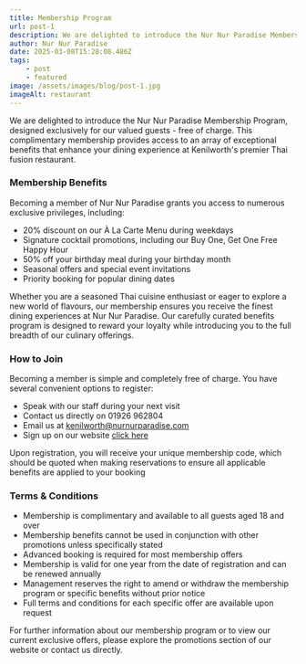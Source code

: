 ```yaml
---
title: Membership Program
url: post-1
description: We are delighted to introduce the Nur Nur Paradise Membership Program, designed exclusively for our valued guests - free of charge.
author: Nur Nur Paradise
date: 2025-03-08T15:28:08.486Z
tags:
    - post
    - featured
image: /assets/images/blog/post-1.jpg
imageAlt: restaurant
---
```


We are delighted to introduce the Nur Nur Paradise Membership Program, designed exclusively for our valued guests - free of charge. This complimentary membership provides access to an array of exceptional benefits that enhance your dining experience at Kenilworth's premier Thai fusion restaurant.

### Membership Benefits

Becoming a member of Nur Nur Paradise grants you access to numerous exclusive privileges, including:

- 20% discount on our À La Carte Menu during weekdays
- Signature cocktail promotions, including our Buy One, Get One Free Happy Hour
- 50% off your birthday meal during your birthday month
- Seasonal offers and special event invitations
- Priority booking for popular dining dates

Whether you are a seasoned Thai cuisine enthusiast or eager to explore a new world of flavours, our membership ensures you receive the finest dining experiences at Nur Nur Paradise. Our carefully curated benefits program is designed to reward your loyalty while introducing you to the full breadth of our culinary offerings.

### How to Join

Becoming a member is simple and completely free of charge. You have several convenient options to register:

- Speak with our staff during your next visit
- Contact us directly on 01926 962804
- Email us at kenilworth@nurnurparadise.com
- Sign up on our website [click here](/)

Upon registration, you will receive your unique membership code, which should be quoted when making reservations to ensure all applicable benefits are applied to your booking

### Terms & Conditions

- Membership is complimentary and available to all guests aged 18 and over
- Membership benefits cannot be used in conjunction with other promotions unless specifically stated
- Advanced booking is required for most membership offers
- Membership is valid for one year from the date of registration and can be renewed annually
- Management reserves the right to amend or withdraw the membership program or specific benefits without prior notice
- Full terms and conditions for each specific offer are available upon request

For further information about our membership program or to view our current exclusive offers, please explore the promotions section of our website or contact us directly.



